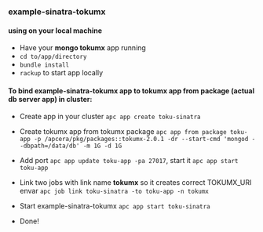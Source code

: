 ### **example-sinatra-tokumx**

#### using on your local machine
* Have your **mongo tokumx** app running
* `cd to/app/directory`
* `bundle install`
* `rackup` to start app locally 

#### To bind **example-sinatra-tokumx** app to tokumx app from package (actual db server app) in cluster:

* Create app in your cluster `apc app create toku-sinatra`

* Create tokumx app from tokumx package `apc app from package toku-app -p /apcera/pkg/packages::tokumx-2.0.1 -dr --start-cmd 'mongod --dbpath=/data/db' -m 1G -d 1G`

* Add port `apc app update toku-app -pa 27017`, start it `apc app start toku-app`

* Link two jobs with link name **tokumx** so it creates correct TOKUMX_URI envar
`apc job link toku-sinatra -to toku-app -n tokumx`

* Start example-sinatra-tokumx `apc app start toku-sinatra`

* Done!
